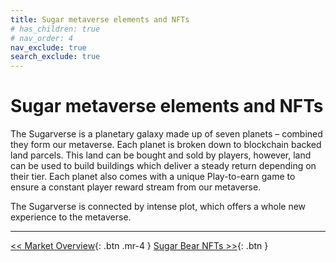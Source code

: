 ```yaml
---
title: Sugar metaverse elements and NFTs
# has_children: true
# nav_order: 4
nav_exclude: true
search_exclude: true
---
```


# Sugar metaverse elements and NFTs

The Sugarverse is a planetary galaxy made up of seven planets – combined they form our metaverse. Each planet is broken down to blockchain backed land parcels. This land can be bought and sold by players, however, land can be used to build buildings which deliver a steady return depending on their tier. Each planet also comes with a unique Play-to-earn game to ensure a constant player reward stream from our metaverse.

The Sugarverse is connected by intense plot, which offers a whole new experience to the metaverse.

---

[<< Market Overview](https://sugarverse.github.io/2_market_overview.html){: .btn .mr-4 }
[Sugar Bear NFTs >>](https://sugarverse.github.io/3_1_nfts.html){: .btn }
